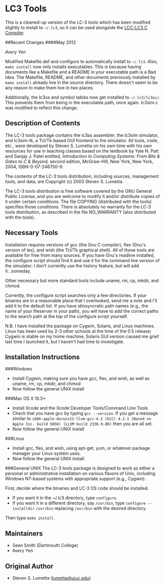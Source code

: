 LC3 Tools
=========
This is a cleaned-up version of the LC-3 tools which has been modified slightly to install to `~/.lc3`, so it can be used alongside the [LCC-LC3 C Compiler](https://github.com/haplesshero13/lcc-lc3).

##Recent Changes
####May 2012

*Avery Yen*

Modified Makefile.def and configure to automatically install to `~/.lc3`. Also, `make install` now only installs executables. This is because having documents like a Makefile and a README in your executable path is a Bad Idea. The Makefile, README, and other documents previously installed by `make install` already live in the source directory. There doesn't seem to be any reason to make them live in two places.

Additionally, the lc3os and symbol tables now get installed to `~/.lc3/lc3os/`. This prevents them from being in the executable path, once again. lc3sim.c was modified to reflect this change.

## Description of Contents

The LC-3 tools package contains the lc3as assembler, the lc3sim simulator,
and lc3sim-tk, a Tcl/Tk-based GUI frontend to the simulator. All tools,
code, etc., were developed by Steven S. Lumetta on his own time with his
own resources for use in teaching classes based on the textbook by 
Yale N. Patt and Sanjay J. Patel entitled, *Introduction to Computing
Systems: From Bits & Gates to C & Beyond,* second edition, McGraw-Hill,
New York, New York, 2004, ISBN-0-07-246750-9.

The contents of the LC-3 tools distribution, including sources, management
tools, and data, are Copyright (c) 2003 Steven S. Lumetta.

The LC-3 tools distribution is free software covered by the GNU General 
Public License, and you are welcome to modify it and/or distribute copies 
of it under certain conditions. The file COPYING (distributed with the
tools) specifies those conditions. There is absolutely no warranty for 
the LC-3 tools distribution, as described in the file NO_WARRANTY (also
distributed with the tools).

## Necessary Tools

Installation requires versions of gcc (the Gnu C compiler),
flex (Gnu's version of lex), and wish (the Tcl/Tk graphical shell).
All of these tools are available for free from many sources.
If you have Gnu's readline installed, the configure script should
find it and use it for the command line version of the simulator.
I don't currently use the history feature, but will add it...someday.

Other necessary but more standard tools include uname, rm, cp, mkdir, 
and chmod.

Currently, the configure script searches only a few directories.
If your binaries are in a reasonable place that I overlooked, send
me a note and I'll add it to the default list. If you have 
idiosyncratic path names (e.g., the name of your fileserver in your
path), you will have to add the correct paths to the search path at 
the top of the configure script yourself.

N.B. I have installed the package on Cygwin, Solaris, and Linux
machines. Linux has been used by 2-3 other schools at the time of
the 0.5 release; Cygwin is stable on my home machine; Solaris GUI
version caused me grief last time I launched it, but I haven't
had time to investigate.


## Installation Instructions

###Windows
* Install Cygwin, making sure you have gcc, flex, and wish, as well as uname, rm, cp, mkdir, and chmod
* Now follow the general UNIX install

###Mac OS X 10.5+
* Install Xcode and the Xcode Developer Tools/Command Line Tools
* Check that you have gcc by typing `gcc --version`. If you get a message similar to `i686-apple-darwin11-llvm-gcc-4.2 (GCC) 4.2.1 (Based on Apple Inc. build 5658) (LLVM build 2336.9.00)` then you are all set.
* Now follow the general UNIX install

###Linux
* Install gcc, flex, and wish, using apt-get, yum, or whatever package manager your Linux system uses.
* Now follow the general UNIX install

###General UNIX
The LC-3 tools package is designed to work as either a personal or 
administrative installation on various flavors of Unix, including
Windows NT-based systems with appropriate support (e.g., Cygwin).

First, decide where the binaries and LC-3 OS code should be installed.

* If you want it in the ~/.lc3 directory, type `configure`.
* If you want it in a different directory, say `/usr/bin`, type `configure --installdir` `/usr/bin` replacing `/usr/bin` with the desired directory.

Then type `make install`.

## Maintainers
* Sean Smith (Dartmouth College)
* Avery Yen

## Original Author
* Steven S. Lumetta (lumetta@uiuc.edu).
